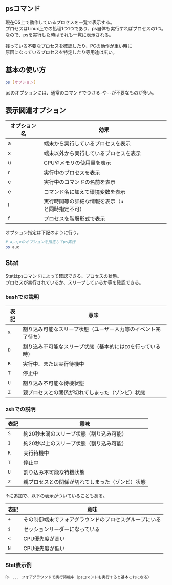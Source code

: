 ## psコマンド
現在OS上で動作しているプロセスを一覧で表示する。  
プロセスはLinux上での処理1つ1つであり、ps自体も実行すればプロセスの1つ。  
なので、psを実行した時はそれも一覧に表示される。

残っている不要なプロセスを確認したり、PCの動作が重い時に  
原因になっているプロセスを特定したり等用途は広い。

## 基本の使い方
```bash
ps [オプション]
```

psのオプションには、通常のコマンドでつける`-`や`--`が不要なものが多い。

## 表示関連オプション

オプション名 | 効果 
-----------|----------
 a         | 端末から実行しているプロセスを表示
 x         | 端末以外から実行しているプロセスを表示
 u         | CPUやメモリの使用量を表示
 r         | 実行中のプロセスを表示
 c         | 実行中のコマンドの名前を表示
 e         | コマンド名に加えて環境変数を表示
 l         | 実行時間等の詳細な情報を表示（`u`と同時指定不可）
 f         | プロセスを階層形式で表示

オプション指定は下記のように行う。
```bash
# a,u,xのオプションを指定してps実行
ps aux
```

## Stat
Statはpsコマンドによって確認できる、プロセスの状態。  
プロセスが実行されているか、スリープしているか等を確認できる。

### bashでの説明
表記   | 意味
------|----------
 `S`  | 割り込み可能なスリープ状態（ユーザー入力等のイベント完了待ち）
 `D`  | 割り込み不可能なスリープ状態（基本的には`IO`を行っている時）
 `R`  | 実行中、または実行待機中
 `T`  | 停止中
 `U`  | 割り込み不可能な待機状態
 `Z`  | 親プロセスとの関係が切れてしまった（ゾンビ）状態

### zshでの説明
表記   | 意味
------|----------
 `S`  | 約20秒未満のスリープ状態（割り込み可能）
 `I`  | 約20秒以上のスリープ状態（割り込み可能）
 `R`  | 実行待機中
 `T`  | 停止中
 `U`  | 割り込み不可能な待機状態
 `Z`  | 親プロセスとの関係が切れてしまった（ゾンビ）状態

↑に追加で、以下の表示がついていることもある。

表記   | 意味
------|----------
 `+`  | その制御端末でフォアグラウンドのプロセスグループにいる
 `s`  | セッションリーダーになっている
 `<`  | CPU優先度が高い
 `N`  | CPU優先度が低い

### Stat表示例
```
R+ ... フォアグラウンドで実行待機中（psコマンドも実行すると基本これになる）
```